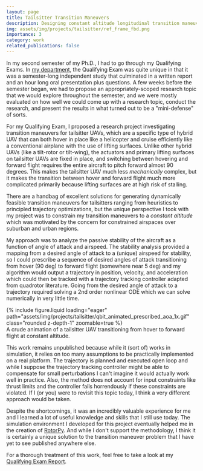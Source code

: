 ```yaml
---
layout: page
title: Tailsitter Transition Maneuvers
description: Designing constant altitude longitudinal transition maneuvers using equilibrium analyses. 
img: assets/img/projects/tailsitter/ref_frame_fbd.png
importance: 3
category: work
related_publications: false
---
```


In my second semester of my Ph.D., I had to go through my Qualifying Exams. In [my department](https://www.me.upenn.edu/), the Qualifying Exam was quite unique in that it was a semester-long independent study that culminated in a written report and an hour long oral presentation plus questions. A few weeks before the semester began, we had to propose an appropriately-scoped research topic that we would explore throughout the semester, and we were mostly evaluated on how well we could come up with a research topic, conduct the research, and present the results in what turned out to be a "mini-defense" of sorts. 

For my Qualifying Exam, I proposed a research project investigating transition maneuvers for tailsitter UAVs, which are a specific type of hybrid UAV that can both hover in place like a helicopter and cruise efficiently like a conventional airplane with the use of lifting surfaces. Unlike other hybrid UAVs (like a tilt-rotor or tilt-wing), the actuators and primary lifting surfaces on tailsitter UAVs are fixed in place, and switching between hovering and forward flight requires the entire aircraft to pitch forward almost 90 degrees. This makes the tailsitter UAV much less *mechanically* complex, but it makes the transition between hover and forward flight much more complicated primarily because lifting surfaces are at high risk of stalling. 

There are a handbag of excellent solutions for generating dynamically feasible transition maneuvers for tailsitters ranging from heuristics to principled trajectory optimizations, but the unique perspective I took with my project was to constrain my transition maneuvers to a *constant altitude* which was motivated by the concern for constrained airspaces over suburban and urban regions. 

My approach was to analyze the passive stability of the aircraft as a function of angle of attack and airspeed. The stability analysis provided a mapping from a desired angle of attack to a (unique) airspeed for stability, so I could prescribe a sequence of desired angles of attack transitioning from hover (90 deg) to forward flight (somewhere near 5 deg) and my algorithm would output a trajectory in position, velocity, and acceleration which could then be tracked with a trajectory tracking controller adapted from quadrotor literature. Going from the desired angle of attack to a trajectory required solving a 2nd order nonlinear ODE which we can solve numerically in very little time. 

<div class="row mt-3">
    <div class="col-sm mt-3 mt-md-0">
        {% include figure.liquid loading="eager" path="assets/img/projects/tailsitter/qbit_animated_prescribed_aoa_1x.gif" class="rounded z-depth-1" zoomable=true %}
    </div>
</div>
<div class="caption">
    A crude animation of a tailsitter UAV transitioning from hover to forward flight at constant altitude. 
</div>

This work remains unpublished because while it (sort of) works in simulation, it relies on too many assumptions to be practically implemented on a real platform. The trajectory is planned and executed open loop and while I suppose the trajectory tracking controller might be able to compensate for small perturbations I can't imagine it would actually work well in practice. Also, the method does not account for input constraints like thrust limits and the controller fails horrendously if these constraints are violated. If I (or you) were to revisit this topic today, I think a very different approach would be taken. 

Despite the shortcomings, it was an incredibly valuable experience for me and I learned a lot of useful knowledge and skills that I still use today. The simulation environment I developed for this project eventually helped me in the creation of [RotorPy](https://github.com/spencerfolk/rotorpy). And while I don't support the methodology, I think it is certainly a unique solution to the transition maneuver problem that I have yet to see published anywhere else. 

For a thorough treatment of this work, feel free to take a look at my [Qualifying Exam Report](/assets/pdf/meam_qualifying_report.pdf). 